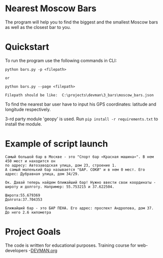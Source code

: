 # Nearest Moscow Bars

The program will help you to find the biggest and the smallest Moscow bars
as well as the closest bar to you.

# Quickstart

To run the program use the following commands in CLI:

```
python bars.py -p <filepath> 

or

python bars.py --page <filepath>

Filepath should be like:  C:\projects\devman\3_bars\moscow_bars.json
```
To find the nearest bar user have to input his GPS coordinates: latitude and longitude respectively.

3-rd party module 'geopy' is used. Run ```pip install -r requirements.txt``` to install the module.

# Example of script launch

```
Самый большой бар в Москве - это "Спорт бар «Красная машина»". В нем 450 мест и находится он
по адресу: Автозаводская улица, дом 23, строение 1.
А самый маленький бар называется "БАР. СОКИ" и в нем 0 мест. Его адрес: Дубравная улица, дом 34/29.

Ок. Давай теперь найдем ближайший бар! Нужно ввести свои координаты -
широту и долготу. Например: 55.753215 и 37.622504.

Широта:55.679369
Долгота:37.704353

Ближайший бар - это БАР ПЕНА. Его адрес: проспект Андропова, дом 37. До него 2.6 километра

```

# Project Goals

The code is written for educational purposes. Training course for web-developers -[DEVMAN.org](https://devman.org)
